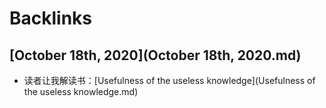 
# Backlinks
## [October 18th, 2020](October 18th, 2020.md)
- 读者让我解读书：[Usefulness of the useless knowledge](Usefulness of the useless knowledge.md)

